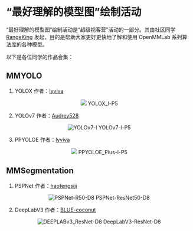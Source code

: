 # “最好理解的模型图”绘制活动

“最好理解的模型图”绘制活动是“超级视客营”活动的一部分。其由社区同学 [RangeKing](https://github.com/RangeKing) 发起，目的是帮助大家更好更快地了解和使用 OpenMMLab 系列算法库的各种模型。

以下是各位同学的作品合集：

## MMYOLO

1. YOLOX
作者：[lyviva](https://github.com/lyviva)
<div align=center>
<img src="https://user-images.githubusercontent.com/71306851/218628641-6c0101e6-e40e-4b16-a696-c0f55b8d335c.png"/>
YOLOX_l-P5
</div>

2. YOLOv7
作者：[Audrey528](https://github.com/Audrey528)
<div align=center>
<img alt="YOLOv7-l" src="https://user-images.githubusercontent.com/68552295/216335336-963bd03a-71f3-4556-97af-18b20d69e065.png"/>
YOLOv7-l-P5
</div>

3. PPYOLOE
作者：[lyviva](https://github.com/lyviva)
<div align=center>
<img src="https://user-images.githubusercontent.com/71306851/213100232-a2e278a6-0b97-4d21-9c1b-09eabb741b84.png"/>
PPYOLOE_Plus-l-P5
</div>

## MMSegmentation
1. PSPNet
作者：[haofengsiji](https://github.com/haofengsiji)
<div align=center >
<img alt="PSPNet-R50-D8" src="https://user-images.githubusercontent.com/47882088/209554973-66804b14-de5a-4f83-b54e-26683a91818a.jpg"/>
PSPNet-ResNet50-D8
</div>

2. DeepLabV3
作者：[BLUE-coconut](https://github.com/BLUE-coconut)
<div align=center >
<img alt="DEEPLABv3_ResNet-D8" src="https://user-images.githubusercontent.com/61172629/209305311-87ff9e36-b7cd-46d7-8b4c-9e26e10c27d0.jpg"/>
DeepLabV3-ResNet-D8
</div>
